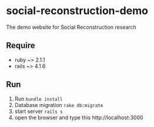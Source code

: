 social-reconstruction-demo
=============
The demo website for Social Reconstruction research

## Require
+ ruby ~> 2.1.1
+ rails ~> 4.1.6

## Run

1. Run `bundle install`
2. Database migration `rake db:migrate`
3. start server `rails s` 
4. open the browser and type this http://localhost:3000

